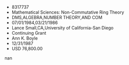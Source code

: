 
* 8317737
* Mathematical Sciences: Non-Commutative Ring Theory
* DMS,ALGEBRA,NUMBER THEORY,AND COM
* 07/01/1984,03/21/1986
* Lance Small,CA,University of California-San Diego
* Continuing Grant
* Ann K. Boyle
* 12/31/1987
* USD 76,800.00

nan
